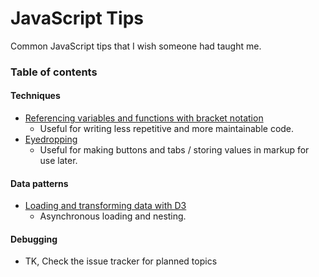 JavaScript Tips
=====================
Common JavaScript tips that I wish someone had taught me.

### Table of contents

#### Techniques
* [Referencing variables and functions with bracket notation](https://github.com/mhkeller/javascript-tips/blob/master/techniques/referencing-variables-and-functions%20with-bracket-notation.md)
  * Useful for writing less repetitive and more maintainable code.
* [Eyedropping](https://github.com/mhkeller/javascript-tips/blob/master/techniques/eyedropping.md)
  * Useful for making buttons and tabs / storing values in markup for use later.

#### Data patterns
* [Loading and transforming data with D3](https://github.com/mhkeller/javascript-tips/blob/master/data-patterns/loading-and-transforming.md)
  * Asynchronous loading and nesting.

#### Debugging
* TK, Check the issue tracker for planned topics